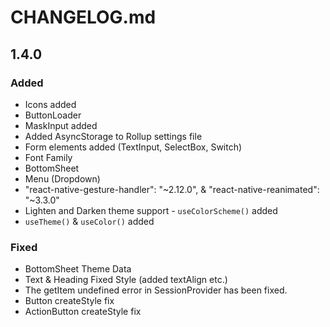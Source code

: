 # CHANGELOG.md

## 1.4.0

### Added

- Icons added
- ButtonLoader
- MaskInput added
- Added AsyncStorage to Rollup settings file
- Form elements added (TextInput, SelectBox, Switch)
- Font Family
- BottomSheet
- Menu (Dropdown)
- "react-native-gesture-handler": "~2.12.0", & "react-native-reanimated": "~3.3.0"
- Lighten and Darken theme support - `useColorScheme()` added
- `useTheme()` & `useColor()` added

### Fixed

- BottomSheet Theme Data
- Text & Heading Fixed Style (added textAlign etc.)
- The getItem undefined error in SessionProvider has been fixed.
- Button createStyle fix
- ActionButton createStyle fix
